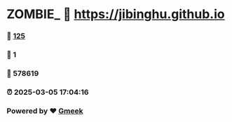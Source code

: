 # ZOMBIE_ :link: https://jibinghu.github.io 
### :page_facing_up: [125](https://jibinghu.github.io/tag.html) 
### :speech_balloon: 1 
### :hibiscus: 578619 
### :alarm_clock: 2025-03-05 17:04:16 
### Powered by :heart: [Gmeek](https://github.com/Meekdai/Gmeek)
